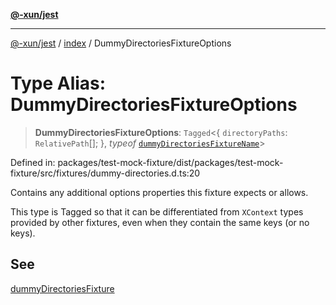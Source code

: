 [**@-xun/jest**](../../README.md)

***

[@-xun/jest](../../README.md) / [index](../README.md) / DummyDirectoriesFixtureOptions

# Type Alias: DummyDirectoriesFixtureOptions

> **DummyDirectoriesFixtureOptions**: `Tagged`\<\{ `directoryPaths`: `RelativePath`[]; \}, *typeof* [`dummyDirectoriesFixtureName`](../variables/dummyDirectoriesFixtureName.md)\>

Defined in: packages/test-mock-fixture/dist/packages/test-mock-fixture/src/fixtures/dummy-directories.d.ts:20

Contains any additional options properties this fixture expects or allows.

This type is Tagged so that it can be differentiated from `XContext`
types provided by other fixtures, even when they contain the same keys (or no
keys).

## See

[dummyDirectoriesFixture](../functions/dummyDirectoriesFixture.md)
